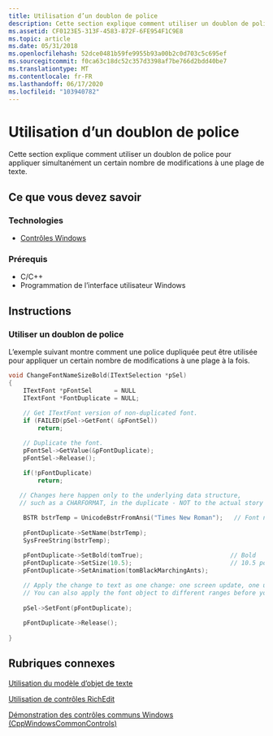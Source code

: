 ```yaml
---
title: Utilisation d’un doublon de police
description: Cette section explique comment utiliser un doublon de police pour appliquer simultanément un certain nombre de modifications à une plage de texte.
ms.assetid: CF0123E5-313F-4583-872F-6FE954F1C9E8
ms.topic: article
ms.date: 05/31/2018
ms.openlocfilehash: 52dce0481b59fe9955b93a00b2c0d703c5c695ef
ms.sourcegitcommit: f0ca63c18dc52c357d3398af7be766d2bdd40be7
ms.translationtype: MT
ms.contentlocale: fr-FR
ms.lasthandoff: 06/17/2020
ms.locfileid: "103940782"
---
```

# <a name="how-to-use-a-font-duplicate"></a>Utilisation d’un doublon de police

Cette section explique comment utiliser un doublon de police pour appliquer simultanément un certain nombre de modifications à une plage de texte.

## <a name="what-you-need-to-know"></a>Ce que vous devez savoir

### <a name="technologies"></a>Technologies

-   [Contrôles Windows](window-controls.md)

### <a name="prerequisites"></a>Prérequis

-   C/C++
-   Programmation de l’interface utilisateur Windows

## <a name="instructions"></a>Instructions

### <a name="use-a-font-duplicate"></a>Utiliser un doublon de police

L’exemple suivant montre comment une police dupliquée peut être utilisée pour appliquer un certain nombre de modifications à une plage à la fois.


```C++
void ChangeFontNameSizeBold(ITextSelection *pSel)
{
    ITextFont *pFontSel      = NULL
    ITextFont *FontDuplicate = NULL;
    
    // Get ITextFont version of non-duplicated font.
    if (FAILED(pSel->GetFont( &pFontSel))
        return;

    // Duplicate the font.
    pFontSel->GetValue(&pFontDuplicate);
    pFontSel->Release();
    
    if(!pFontDuplicate)
        return;

   // Changes here happen only to the underlying data structure, 
   // such as a CHARFORMAT, in the duplicate - NOT to the actual story text.

    BSTR bstrTemp = UnicodeBstrFromAnsi("Times New Roman");   // Font name
    
    pFontDuplicate->SetName(bstrTemp);
    SysFreeString(bstrTemp);
    
    pFontDuplicate->SetBold(tomTrue);                        // Bold
    pFontDuplicate->SetSize(10.5);                           // 10.5 point font.
    pFontDuplicate->SetAnimation(tomBlackMarchingAnts);

    // Apply the change to text as one change: one screen update, one undo. 
    // You can also apply the font object to different ranges before you free it.
    
    pSel->SetFont(pFontDuplicate);
    
    pFontDuplicate->Release();
    
}
```



## <a name="related-topics"></a>Rubriques connexes

<dl> <dt>

[Utilisation du modèle d’objet de texte](using-the-text-object-model.md)
</dt> <dt>

[Utilisation de contrôles RichEdit](using-rich-edit-controls.md)
</dt> <dt>

[Démonstration des contrôles communs Windows (CppWindowsCommonControls)](https://github.com/microsoftarchive/msdn-code-gallery-microsoft/tree/master/OneCodeTeam/Windows%20common%20controls%20demo%20(CppWindowsCommonControls)/%5BC++%5D-Windows%20common%20controls%20demo%20(CppWindowsCommonControls)/C++/CppWindowsCommonControls)
</dt> </dl>

 

 




